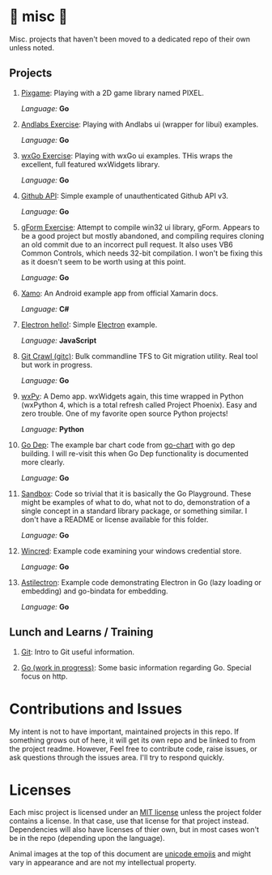 # &#x1F984; misc &#x1F432;

Misc. projects that haven't been moved to a dedicated repo of their own unless noted.

## Projects

 1. [Pixgame](./pixgame/README.md): Playing with a 2D game library named PIXEL.

    *Language:* **Go**
 
 2. [Andlabs Exercise](./andlabsEx/README.md): Playing with Andlabs ui (wrapper for libui) examples.

    *Language:* **Go**

 3. [wxGo Exercise](./wxEg/README.md): Playing with wxGo ui examples. THis wraps the excellent, full featured wxWidgets library.

    *Language:* **Go**

 4. [Github API](./github/README.md): Simple example of unauthenticated Github API v3.

    *Language:* **Go**

 5. [gForm Exercise](./gformEx/README.md): Attempt to compile win32 ui library, gForm. Appears to be a good project but mostly abandoned, and compiling requires cloning an old commit due to an incorrect pull request. It also uses VB6 Common Controls, which needs 32-bit compilation. I won't be fixing this as it doesn't seem to be worth using at this point.

    *Language:* **Go**

 6. [Xamo](./Xamo/README.md): An Android example app from official Xamarin docs.

    *Language:* **C#**

 7. [Electron hello!](./electron-hello/README.md): Simple [Electron](https://electron.atom.io/) example.

    *Language:* **JavaScript**

 8. [Git Crawl (gitc)](./gitc/README.md): Bulk commandline TFS to Git migration utility. Real tool but work in progress.

    *Language:* **Go**

 9. [wxPy](./wxPy/README.md): A Demo app. wxWidgets again, this time wrapped in Python (wxPython 4, which is a total refresh called Project Phoenix). Easy and zero trouble. One of my favorite open source Python projects!

    *Language:* **Python**

10. [Go Dep](./go-dep-example/README.md): The example bar chart code from [go-chart](https://github.com/wcharczuk/go-chart) with go dep building. I will re-visit this when Go Dep functionality is documented more clearly.

    *Language:* **Go**

11. [Sandbox](./sandbox): Code so trivial that it is basically the Go Playground. These might be examples of what to do, what not to do, demonstration of a single concept in a standard library package, or something similar. I don't have a README or license available for this folder.

    *Language:* **Go**

11. [Wincred](./wincred): Example code examining your windows credential store.

    *Language:* **Go**

11. [Astilectron](./astilectron-eg): Example code demonstrating Electron in Go (lazy loading or embedding) and go-bindata for embedding.

    *Language:* **Go**

## Lunch and Learns / Training

 1. [Git](./git-LnL/README.md): Intro to Git useful information.

 2. [Go (work in progress)](./Go-LnL/README.md): Some basic information regarding Go. Special focus on http.

# Contributions and Issues

My intent is not to have important, maintained projects in this repo. If something grows out of here, it will get its own repo and be linked to from the project readme. However, Feel free to contribute code, raise issues, or ask questions through the issues area. I'll try to respond quickly.

# Licenses

Each misc project is licensed under an [MIT license](./LICENSE) unless the project folder contains a license. In that case, use that license for that project instead. Dependencies will also have licenses of thier own, but in most cases won't be in the repo (depending upon the language).

Animal images at the top of this document are [unicode emojis](http://www.alt-codes.net/animal-symbols.php) and might vary in appearance and are not my intellectual property.
